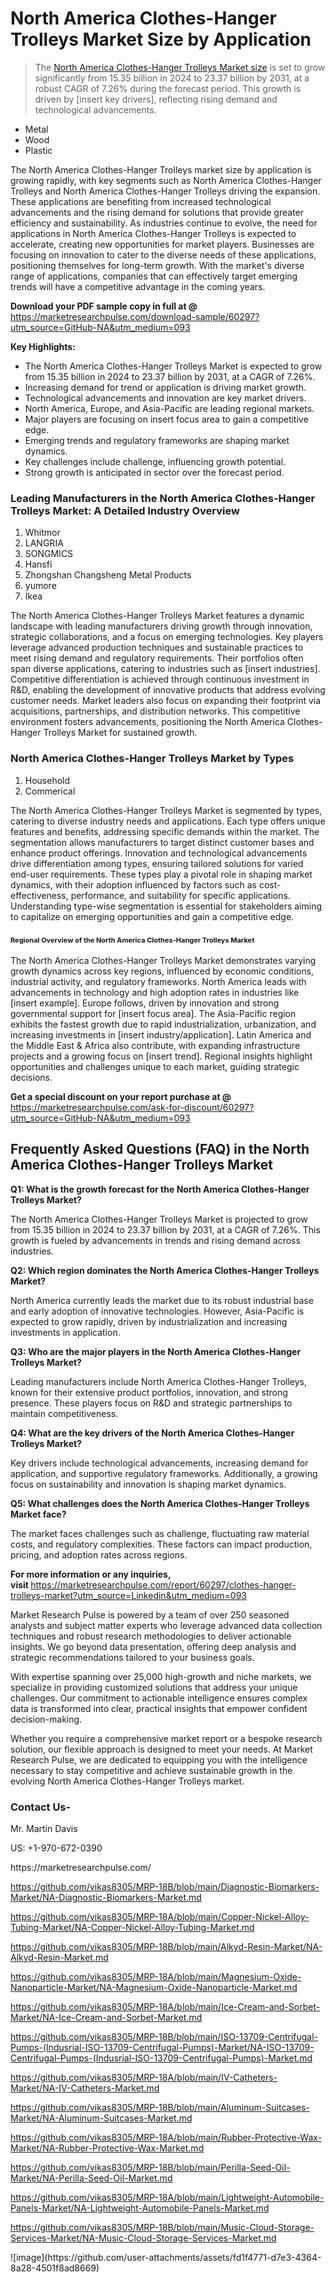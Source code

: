 <h1>North America Clothes-Hanger Trolleys Market&nbsp;Size by Application</h1><blockquote><p>The <a href="https://marketresearchpulse.com/download-sample/60297?utm_source=GitHub-NA&amp;utm_medium=093">North America Clothes-Hanger Trolleys Market size</a> is set to grow significantly from 15.35 billion in 2024 to 23.37 billion by 2031, at a robust CAGR of 7.26% during the forecast period. This growth is driven by [insert key drivers], reflecting rising demand and technological advancements.</p></blockquote><ul><li>Metal<li> Wood<li> Plastic</li></ul><p>The North America Clothes-Hanger Trolleys market size by application is growing rapidly, with key segments such as North America Clothes-Hanger Trolleys and North America Clothes-Hanger Trolleys driving the expansion. These applications are benefiting from increased technological advancements and the rising demand for solutions that provide greater efficiency and sustainability. As industries continue to evolve, the need for applications in North America Clothes-Hanger Trolleys is expected to accelerate, creating new opportunities for market players. Businesses are focusing on innovation to cater to the diverse needs of these applications, positioning themselves for long-term growth. With the market's diverse range of applications, companies that can effectively target emerging trends will have a competitive advantage in the coming years.</p><p><strong>Download your PDF sample copy in full at @ </strong><a href="https://marketresearchpulse.com/download-sample/60297?utm_source=GitHub-NA&amp;utm_medium=093">https://marketresearchpulse.com/download-sample/60297?utm_source=GitHub-NA&amp;utm_medium=093</a></p><p><strong>Key Highlights: </strong></p><ul><li>The North America Clothes-Hanger Trolleys Market is expected to grow from 15.35 billion in 2024 to 23.37 billion by 2031, at a CAGR of 7.26%.</li><li>Increasing demand for trend or application is driving market growth.</li><li>Technological advancements and innovation are key market drivers.</li><li>North America, Europe, and Asia-Pacific are leading regional markets.</li><li>Major players are focusing on insert focus area to gain a competitive edge.</li><li>Emerging trends and regulatory frameworks are shaping market dynamics.</li><li>Key challenges include challenge, influencing growth potential.</li><li>Strong growth is anticipated in sector over the forecast period.</li></ul><h3>Leading Manufacturers in the North America Clothes-Hanger Trolleys Market: A Detailed Industry Overview</h3><ol><li>Whitmor</li><li>LANGRIA</li><li>SONGMICS</li><li>Hansfi</li><li>Zhongshan Changsheng Metal Products</li><li>yumore</li><li>Ikea</li></ol><div class="flex max-w-full flex-col flex-grow"><div class="min-h-8 text-message flex w-full flex-col items-end gap-2 whitespace-normal break-words [.text-message+&amp;]:mt-5" dir="auto" data-message-author-role="assistant" data-message-id="fd8432e4-4910-450d-b182-61b7bfb0a01f" data-message-model-slug="gpt-4o"><div class="flex w-full flex-col gap-1 empty:hidden first:pt-[3px]"><div class="markdown prose w-full break-words dark:prose-invert light"><p>The North America Clothes-Hanger Trolleys Market features a dynamic landscape with leading manufacturers driving growth through innovation, strategic collaborations, and a focus on emerging technologies. Key players leverage advanced production techniques and sustainable practices to meet rising demand and regulatory requirements. Their portfolios often span diverse applications, catering to industries such as [insert industries]. Competitive differentiation is achieved through continuous investment in R&amp;D, enabling the development of innovative products that address evolving customer needs. Market leaders also focus on expanding their footprint via acquisitions, partnerships, and distribution networks. This competitive environment fosters advancements, positioning the North America Clothes-Hanger Trolleys Market for sustained growth.</p></div></div></div></div><h3>North America Clothes-Hanger Trolleys Market by Types</h3><ol><li>Household<li> Commerical</li></ol><div class="flex max-w-full flex-col flex-grow"><div class="min-h-8 text-message flex w-full flex-col items-end gap-2 whitespace-normal break-words [.text-message+&amp;]:mt-5" dir="auto" data-message-author-role="assistant" data-message-id="084470be-0bb7-4664-bddf-5156b4f41249" data-message-model-slug="gpt-4o-mini"><div class="flex w-full flex-col gap-1 empty:hidden first:pt-[3px]"><div class="markdown prose w-full break-words dark:prose-invert light"><p>The North America Clothes-Hanger Trolleys Market is segmented by types, catering to diverse industry needs and applications. Each type offers unique features and benefits, addressing specific demands within the market. The segmentation allows manufacturers to target distinct customer bases and enhance product offerings. Innovation and technological advancements drive differentiation among types, ensuring tailored solutions for varied end-user requirements. These types play a pivotal role in shaping market dynamics, with their adoption influenced by factors such as cost-effectiveness, performance, and suitability for specific applications. Understanding type-wise segmentation is essential for stakeholders aiming to capitalize on emerging opportunities and gain a competitive edge.</p></div></div></div></div><h3><span style="font-size: 11px;">Regional Overview of the North America Clothes-Hanger Trolleys Market</span></h3><div class="flex max-w-full flex-col flex-grow"><div class="min-h-8 text-message flex w-full flex-col items-end gap-2 whitespace-normal break-words [.text-message+&amp;]:mt-5" dir="auto" data-message-author-role="assistant" data-message-id="e9038762-ce64-4e30-91c9-9bd413514231" data-message-model-slug="gpt-4o-mini"><div class="flex w-full flex-col gap-1 empty:hidden first:pt-[3px]"><div class="markdown prose w-full break-words dark:prose-invert light"><p>The North America Clothes-Hanger Trolleys Market demonstrates varying growth dynamics across key regions, influenced by economic conditions, industrial activity, and regulatory frameworks. North America leads with advancements in technology and high adoption rates in industries like [insert example]. Europe follows, driven by innovation and strong governmental support for [insert focus area]. The Asia-Pacific region exhibits the fastest growth due to rapid industrialization, urbanization, and increasing investments in [insert industry/application]. Latin America and the Middle East &amp; Africa also contribute, with expanding infrastructure projects and a growing focus on [insert trend]. Regional insights highlight opportunities and challenges unique to each market, guiding strategic decisions.</p></div></div></div></div><p><strong>Get a special discount on your report purchase at @ </strong><a href="https://marketresearchpulse.com/ask-for-discount/60297?utm_source=GitHub-NA&amp;utm_medium=093">https://marketresearchpulse.com/ask-for-discount/60297?utm_source=GitHub-NA&amp;utm_medium=093</a></p><h2>Frequently Asked Questions (FAQ) in the North America Clothes-Hanger Trolleys Market</h2><p><strong>Q1: What is the growth forecast for the North America Clothes-Hanger Trolleys Market?</strong></p><p>The North America Clothes-Hanger Trolleys Market is projected to grow from 15.35 billion in 2024 to 23.37 billion by 2031, at a CAGR of 7.26%. This growth is fueled by advancements in trends and rising demand across industries.</p><p><strong>Q2: Which region dominates the North America Clothes-Hanger Trolleys Market?</strong></p><p>North America currently leads the market due to its robust industrial base and early adoption of innovative technologies. However, Asia-Pacific is expected to grow rapidly, driven by industrialization and increasing investments in application.</p><p><strong>Q3: Who are the major players in the North America Clothes-Hanger Trolleys Market?</strong></p><p>Leading manufacturers include North America Clothes-Hanger Trolleys, known for their extensive product portfolios, innovation, and strong presence. These players focus on R&amp;D and strategic partnerships to maintain competitiveness.</p><p><strong>Q4: What are the key drivers of the North America Clothes-Hanger Trolleys Market?</strong></p><p>Key drivers include technological advancements, increasing demand for application, and supportive regulatory frameworks. Additionally, a growing focus on sustainability and innovation is shaping market dynamics.</p><p><strong>Q5: What challenges does the North America Clothes-Hanger Trolleys Market face?</strong></p><p>The market faces challenges such as challenge, fluctuating raw material costs, and regulatory complexities. These factors can impact production, pricing, and adoption rates across regions.</p><p><strong>For more information or any inquiries, visit&nbsp;</strong><a href="https://marketresearchpulse.com/report/60297/clothes-hanger-trolleys-market?utm_source=Linkedin&utm_medium=093">https://marketresearchpulse.com/report/60297/clothes-hanger-trolleys-market?utm_source=Linkedin&utm_medium=093</a></p><p>Market Research Pulse is powered by a team of over 250 seasoned analysts and subject matter experts who leverage advanced data collection techniques and robust research methodologies to deliver actionable insights. We go beyond data presentation, offering deep analysis and strategic recommendations tailored to your business goals.</p><p>With expertise spanning over 25,000 high-growth and niche markets, we specialize in providing customized solutions that address your unique challenges. Our commitment to actionable intelligence ensures complex data is transformed into clear, practical insights that empower confident decision-making.</p><p>Whether you require a comprehensive market report or a bespoke research solution, our flexible approach is designed to meet your needs. At Market Research Pulse, we are dedicated to equipping you with the intelligence necessary to stay competitive and achieve sustainable growth in the evolving North America Clothes-Hanger Trolleys market.</p><h3><strong>Contact Us-</strong></h3><p>Mr. Martin Davis</p><p>US: +1-970-672-0390</p><p>https://marketresearchpulse.com/</p><p><a href="https://github.com/vikas8305/MRP-18B/blob/main/Diagnostic-Biomarkers-Market/NA-Diagnostic-Biomarkers-Market.md">https://github.com/vikas8305/MRP-18B/blob/main/Diagnostic-Biomarkers-Market/NA-Diagnostic-Biomarkers-Market.md</a></p><p><a href="https://github.com/vikas8305/MRP-18A/blob/main/Copper-Nickel-Alloy-Tubing-Market/NA-Copper-Nickel-Alloy-Tubing-Market.md">https://github.com/vikas8305/MRP-18A/blob/main/Copper-Nickel-Alloy-Tubing-Market/NA-Copper-Nickel-Alloy-Tubing-Market.md</a></p><p><a href="https://github.com/vikas8305/MRP-18B/blob/main/Alkyd-Resin-Market/NA-Alkyd-Resin-Market.md">https://github.com/vikas8305/MRP-18B/blob/main/Alkyd-Resin-Market/NA-Alkyd-Resin-Market.md</a></p><p><a href="https://github.com/vikas8305/MRP-18A/blob/main/Magnesium-Oxide-Nanoparticle-Market/NA-Magnesium-Oxide-Nanoparticle-Market.md">https://github.com/vikas8305/MRP-18A/blob/main/Magnesium-Oxide-Nanoparticle-Market/NA-Magnesium-Oxide-Nanoparticle-Market.md</a></p><p><a href="https://github.com/vikas8305/MRP-18A/blob/main/Ice-Cream-and-Sorbet-Market/NA-Ice-Cream-and-Sorbet-Market.md">https://github.com/vikas8305/MRP-18A/blob/main/Ice-Cream-and-Sorbet-Market/NA-Ice-Cream-and-Sorbet-Market.md</a></p><p><a href="https://github.com/vikas8305/MRP-18B/blob/main/ISO-13709-Centrifugal-Pumps-(Indusrial-ISO-13709-Centrifugal-Pumps)-Market/NA-ISO-13709-Centrifugal-Pumps-(Indusrial-ISO-13709-Centrifugal-Pumps)-Market.md">https://github.com/vikas8305/MRP-18B/blob/main/ISO-13709-Centrifugal-Pumps-(Indusrial-ISO-13709-Centrifugal-Pumps)-Market/NA-ISO-13709-Centrifugal-Pumps-(Indusrial-ISO-13709-Centrifugal-Pumps)-Market.md</a></p><p><a href="https://github.com/vikas8305/MRP-18A/blob/main/IV-Catheters-Market/NA-IV-Catheters-Market.md">https://github.com/vikas8305/MRP-18A/blob/main/IV-Catheters-Market/NA-IV-Catheters-Market.md</a></p><p><a href="https://github.com/vikas8305/MRP-18B/blob/main/Aluminum-Suitcases-Market/NA-Aluminum-Suitcases-Market.md">https://github.com/vikas8305/MRP-18B/blob/main/Aluminum-Suitcases-Market/NA-Aluminum-Suitcases-Market.md</a></p><p><a href="https://github.com/vikas8305/MRP-18A/blob/main/Rubber-Protective-Wax-Market/NA-Rubber-Protective-Wax-Market.md">https://github.com/vikas8305/MRP-18A/blob/main/Rubber-Protective-Wax-Market/NA-Rubber-Protective-Wax-Market.md</a></p><p><a href="https://github.com/vikas8305/MRP-18B/blob/main/Perilla-Seed-Oil-Market/NA-Perilla-Seed-Oil-Market.md">https://github.com/vikas8305/MRP-18B/blob/main/Perilla-Seed-Oil-Market/NA-Perilla-Seed-Oil-Market.md</a></p><p><a href="https://github.com/vikas8305/MRP-18A/blob/main/Lightweight-Automobile-Panels-Market/NA-Lightweight-Automobile-Panels-Market.md">https://github.com/vikas8305/MRP-18A/blob/main/Lightweight-Automobile-Panels-Market/NA-Lightweight-Automobile-Panels-Market.md</a></p><p><a href="https://github.com/vikas8305/MRP-18B/blob/main/Music-Cloud-Storage-Services-Market/NA-Music-Cloud-Storage-Services-Market.md">https://github.com/vikas8305/MRP-18B/blob/main/Music-Cloud-Storage-Services-Market/NA-Music-Cloud-Storage-Services-Market.md</a></p>
![image](https://github.com/user-attachments/assets/fd1f4771-d7e3-4364-8a28-4501f8ad8669)
